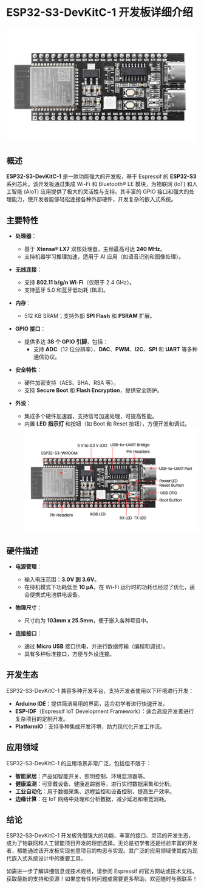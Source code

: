 
# ESP32-S3-DevKitC-1 开发板详细介绍

![Img](./media/img-20250318161035.jpg)

## 概述

**ESP32-S3-DevKitC-1** 是一款功能强大的开发板，基于 Espressif 的 **ESP32-S3** 系列芯片。该开发板通过集成 Wi-Fi 和 Bluetooth® LE 模块，为物联网 (IoT) 和人工智能 (AIoT) 应用提供了极大的灵活性与支持。其丰富的 GPIO 接口和强大的处理能力，使开发者能够轻松连接各种外部硬件，开发复杂的嵌入式系统。

## 主要特性

- **处理器**：
  - 基于 **Xtensa® LX7** 双核处理器，主频最高可达 **240 MHz**。
  - 支持机器学习推理加速，适用于 AI 应用（如语音识别和图像处理）。
  
- **无线连接**：
  - 支持 **802.11 b/g/n Wi-Fi**（仅限于 2.4 GHz）。
  - 支持蓝牙 5.0 和蓝牙低功耗 (BLE)。

- **内存**：
  - 512 KB SRAM；支持外部 **SPI Flash** 和 **PSRAM** 扩展。

- **GPIO 接口**：
  - 提供多达 **38 个 GPIO 引脚**，包括：
    - 支持 **ADC**（12 位分辨率）、**DAC**、**PWM**、**I2C**、**SPI** 和 **UART** 等多种通信协议。

- **安全特性**：
  - 硬件加密支持（AES、SHA、RSA 等）。
  - 支持 **Secure Boot** 和 **Flash Encryption**，提供安全防护。

- **外设**：
  - 集成多个硬件加速器，支持信号加速处理，可提高性能。
  - 内置 **LED 指示灯** 和按钮（如 Boot 和 Reset 按钮），方便开发和调试。
![Img](./media/img-20250318160858.jpg)


## 硬件描述

- **电源管理**：
  - 输入电压范围：**3.0V 到 3.6V**。
  - 在待机模式下功耗低至 **10 μA**，在 Wi-Fi 运行时的功耗也经过了优化，适合便携式电池供电设备。

- **物理尺寸**：
  - 尺寸约为 **103mm x 25.5mm**，便于嵌入各种项目中。

- **连接接口**：
  - 通过 **Micro USB** 接口供电，并进行数据传输（编程和调试）。
  - 具有多种标准接口，方便与外设连接。

## 开发生态

ESP32-S3-DevKitC-1 兼容多种开发平台，支持开发者使用以下环境进行开发：

- **Arduino IDE**：提供简洁易用的界面，适合初学者进行快速开发。
- **ESP-IDF**（Espressif IoT Development Framework）：适合高级开发者进行复杂项目的定制开发。
- **PlatformIO**：支持多种集成开发环境，助力现代化开发工作流。

## 应用领域

ESP32-S3-DevKitC-1 的应用场景非常广泛，包括但不限于：

- **智能家居**：产品如智能开关、照明控制、环境监测器等。
- **健康监测**：可穿戴设备、健康追踪器等，进行实时数据采集和分析。
- **工业自动化**：用于数据采集、远程监控和设备控制，提高生产效率。
- **边缘计算**：在 IoT 网络中处理和分析数据，减少延迟和带宽消耗。

## 结论

ESP32-S3-DevKitC-1 开发板凭借强大的功能、丰富的接口、灵活的开发生态，成为了物联网和人工智能项目开发的理想选择。无论是初学者还是经验丰富的开发者，都能通过该开发板实现创意项目的构思与实现。其广泛的应用领域使其成为现代嵌入式系统设计中的重要工具。

如需进一步了解详细信息或技术规格，请参阅 Espressif 的官方网站或技术文档，获取最新的支持和资源！如果您有任何问题或需要更多帮助，欢迎随时与我联系！
